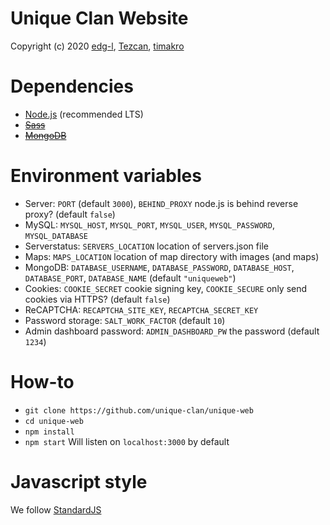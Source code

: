 # Unique Clan Website
Copyright (c) 2020 [edg-l](https://github.com/edg-l), [Tezcan](https://github.com/hopetez), [timakro](https://github.com/timakro)

# Dependencies
- [Node.js](https://nodejs.org/en/) (recommended LTS)
- ~~[Sass](https://sass-lang.com/install)~~
- ~~[MongoDB](https://www.mongodb.com/)~~

# Environment variables
- Server: `PORT` (default `3000`), `BEHIND_PROXY` node.js is behind reverse proxy? (default `false`)
- MySQL: `MYSQL_HOST`, `MYSQL_PORT`, `MYSQL_USER`, `MYSQL_PASSWORD`, `MYSQL_DATABASE`
- Serverstatus: `SERVERS_LOCATION` location of servers.json file
- Maps: `MAPS_LOCATION` location of map directory with images (and maps)
- MongoDB: `DATABASE_USERNAME`, `DATABASE_PASSWORD`, `DATABASE_HOST`, `DATABASE_PORT`, `DATABASE_NAME` (default `"uniqueweb"`)
- Cookies: `COOKIE_SECRET` cookie signing key, `COOKIE_SECURE` only send cookies via HTTPS? (default `false`)
- ReCAPTCHA: `RECAPTCHA_SITE_KEY`, `RECAPTCHA_SECRET_KEY`
- Password storage: `SALT_WORK_FACTOR` (default `10`)
- Admin dashboard password: `ADMIN_DASHBOARD_PW` the password (default `1234`)

# How-to
- `git clone https://github.com/unique-clan/unique-web`
- `cd unique-web`
- `npm install`
- `npm start` Will listen on `localhost:3000` by default

# Javascript style
We follow [StandardJS](https://standardjs.com/)

